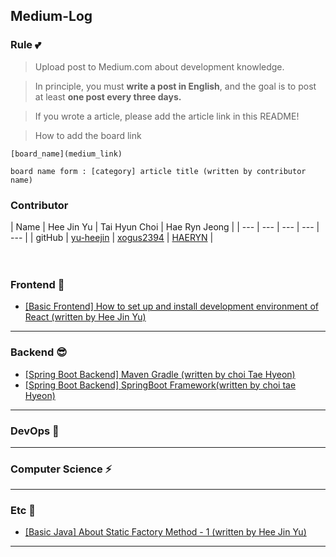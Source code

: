 ## Medium-Log

### Rule 💕

> Upload post to Medium.com about development knowledge.
> 

> In principle, you must <b>write a post in English</b>, and the goal is to post at least <b>one post every three days.</b>
> 

> If you wrote a article, please add the article link in this README!
> 

> How to add the board link
> 

```
[board_name](medium_link)

board name form : [category] article title (written by contributor name)
```

### Contributor

| Name | Hee Jin Yu | Tai Hyun Choi | Hae Ryn Jeong |
| --- | --- | --- | --- | --- |
| gitHub | [yu-heejin](https://github.com/yu-heejin) | [xogus2394](https://github.com/xogus2394) | [HAERYN](https://github.com/HAERYN) |
   
　
### Frontend 🤭
* [[Basic Frontend] How to set up and install development environment of React (written by Hee Jin Yu)](https://medium.com/@hee98.09.14/basic-frontend-how-to-set-up-and-install-development-environment-of-react-dd21063f87c)

---

### Backend 😎
* [[Spring Boot Backend] Maven Gradle (written by choi Tae Hyeon)](https://medium.com/@speed5075/maven-and-gradle-3ac5db73c98)
* [[Spring Boot Backend] SpringBoot Framework(written by choi tae Hyeon)](https://medium.com/@speed5075/spring-study-c5b984ca2dcf)
---

### DevOps 🐋

---
### Computer Science ⚡
---

### Etc 💫
* [[Basic Java] About Static Factory Method - 1 (written by Hee Jin Yu)](https://medium.com/@hee98.09.14/about-static-factory-method-1-80c44b9ae815)
---
